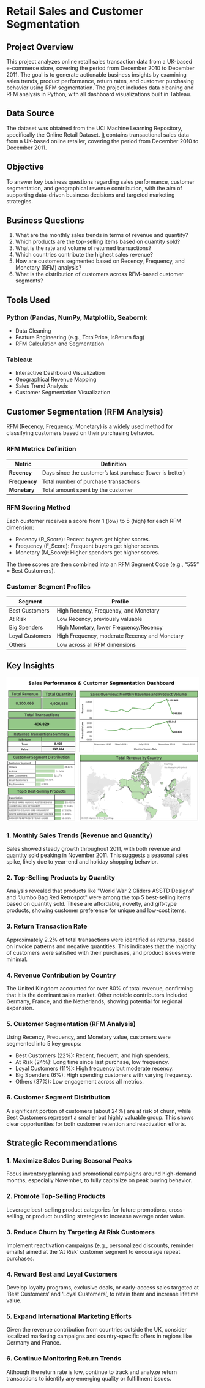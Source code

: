 # Retail Sales and Customer Segmentation

## Project Overview
This project analyzes online retail sales transaction data from a UK-based e-commerce store, covering the period from December 2010 to December 2011. The goal is to generate actionable business insights by examining sales trends, product performance, return rates, and customer purchasing behavior using RFM segmentation. The project includes data cleaning and RFM analysis in Python, with all dashboard visualizations built in Tableau.

## Data Source
The dataset was obtained from the UCI Machine Learning Repository, specifically the Online Retail Dataset. 
[It](https://drive.google.com/file/d/1F0m075kYRABRz8sVb9bmA454r_HNw72P/view?usp=sharing) contains transactional sales data from a UK-based online retailer, covering the period from December 2010 to December 2011.

## Objective
To answer key business questions regarding sales performance, customer segmentation, and geographical revenue contribution, with the aim of supporting data-driven business decisions and targeted marketing strategies.

## Business Questions
1.	What are the monthly sales trends in terms of revenue and quantity?
2.	Which products are the top-selling items based on quantity sold?
3.	What is the rate and volume of returned transactions?
4.	Which countries contribute the highest sales revenue?
5.	How are customers segmented based on Recency, Frequency, and Monetary (RFM) analysis?
6.	What is the distribution of customers across RFM-based customer segments?

## Tools Used
### Python (Pandas, NumPy, Matplotlib, Seaborn):
- Data Cleaning
- Feature Engineering (e.g., TotalPrice, IsReturn flag)
- RFM Calculation and Segmentation

### Tableau:
- Interactive Dashboard Visualization
- Geographical Revenue Mapping
- Sales Trend Analysis
- Customer Segmentation Visualization

## Customer Segmentation (RFM Analysis)
RFM (Recency, Frequency, Monetary) is a widely used method for classifying customers based on their purchasing behavior.
### RFM Metrics Definition

| **Metric**   | **Definition**                                       |
|--------------|------------------------------------------------------|
| **Recency**  | Days since the customer’s last purchase (lower is better) |
| **Frequency**| Total number of purchase transactions               |
| **Monetary** | Total amount spent by the customer                  |

### RFM Scoring Method
Each customer receives a score from 1 (low) to 5 (high) for each RFM dimension:
- Recency (R_Score): Recent buyers get higher scores.
- Frequency (F_Score): Frequent buyers get higher scores.
- Monetary (M_Score): Higher spenders get higher scores.
  
The three scores are then combined into an RFM Segment Code (e.g., “555” = Best Customers).

### Customer Segment Profiles

| **Segment**      | **Profile**                                  |
|------------------|----------------------------------------------|
| Best Customers   | High Recency, Frequency, and Monetary        |
| At Risk          | Low Recency, previously valuable             |
| Big Spenders     | High Monetary, lower Frequency/Recency       |
| Loyal Customers  | High Frequency, moderate Recency and Monetary|
| Others           | Low across all RFM dimensions                |

## Key Insights
![alt text](https://github.com/deaanisaaulia/retail-sales-and-customer-segmentation/blob/main/Dashboard.png)

### 1. Monthly Sales Trends (Revenue and Quantity) 
Sales showed steady growth throughout 2011, with both revenue and quantity sold peaking in November 2011. This suggests a seasonal sales spike, likely due to year-end and holiday shopping behavior.

### 2. Top-Selling Products by Quantity 
Analysis revealed that products like "World War 2 Gliders ASSTD Designs" and "Jumbo Bag Red Retrospot" were among the top 5 best-selling items based on quantity sold.
These are affordable, novelty, and gift-type products, showing customer preference for unique and low-cost items.

### 3. Return Transaction Rate 
Approximately 2.2% of total transactions were identified as returns, based on invoice patterns and negative quantities. This indicates that the majority of customers were satisfied with their purchases, and product issues were minimal.

### 4. Revenue Contribution by Country 
The United Kingdom accounted for over 80% of total revenue, confirming that it is the dominant sales market. Other notable contributors included Germany, France, and the Netherlands, showing potential for regional expansion.

### 5. Customer Segmentation (RFM Analysis) 
Using Recency, Frequency, and Monetary value, customers were segmented into 5 key groups:
- Best Customers (22%): Recent, frequent, and high spenders.
- At Risk (24%): Long time since last purchase, low frequency.
- Loyal Customers (11%): High frequency but moderate recency.
- Big Spenders (6%): High spending customers with varying frequency.
- Others (37%): Low engagement across all metrics.
  
### 6. Customer Segment Distribution 
A significant portion of customers (about 24%) are at risk of churn, while Best Customers represent a smaller but highly valuable group. This shows clear opportunities for both customer retention and reactivation efforts.

## Strategic Recommendations
### 1. Maximize Sales During Seasonal Peaks
Focus inventory planning and promotional campaigns around high-demand months, especially November, to fully capitalize on peak buying behavior.

### 2. Promote Top-Selling Products
Leverage best-selling product categories for future promotions, cross-selling, or product bundling strategies to increase average order value.

### 3. Reduce Churn by Targeting At Risk Customers 
Implement reactivation campaigns (e.g., personalized discounts, reminder emails) aimed at the ‘At Risk’ customer segment to encourage repeat purchases.

### 4. Reward Best and Loyal Customers
Develop loyalty programs, exclusive deals, or early-access sales targeted at ‘Best Customers’ and ‘Loyal Customers’, to retain them and increase lifetime value.

### 5. Expand International Marketing Efforts
Given the revenue contribution from countries outside the UK, consider localized marketing campaigns and country-specific offers in regions like Germany and France.

### 6. Continue Monitoring Return Trends
Although the return rate is low, continue to track and analyze return transactions to identify any emerging quality or fulfillment issues.
